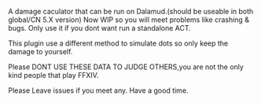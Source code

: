 A damage caculator that can be run on Dalamud.(should be useable in both global/CN 5.X version)
Now WIP so you will meet problems like crashing & bugs.
Only use it if you dont want run a standalone ACT.

This plugin use a different method to simulate dots so only keep the damage to yourself.

Please DONT USE THESE DATA TO JUDGE OTHERS,you are not the only kind people that play FFXIV.


Please Leave issues if you meet any.
Have a good time.
